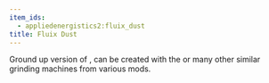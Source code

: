 ```yaml
---
item_ids:
  - appliedenergistics2:fluix_dust
title: Fluix Dust
---
```


Ground up version of <ItemLink
id="appliedenergistics2:fluix_crystal"/>, can be created with the
<ItemLink id="appliedenergistics2:grindstone"/> or many other
similar grinding machines from various mods.
